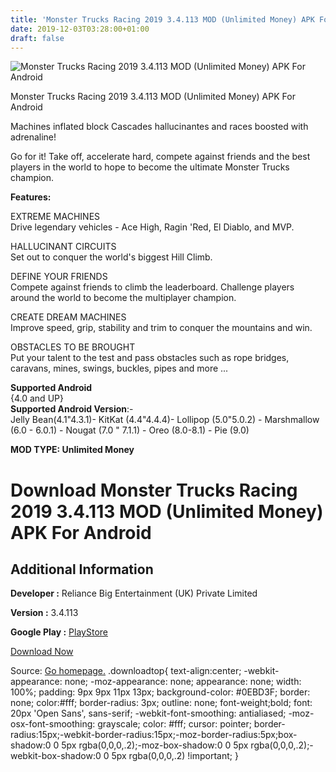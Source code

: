 ```yaml
---
title: 'Monster Trucks Racing 2019 3.4.113 MOD (Unlimited Money) APK For Android'
date: 2019-12-03T03:28:00+01:00
draft: false
---
```


![Monster Trucks Racing 2019 3.4.113 MOD (Unlimited Money) APK For Android](https://i2.wp.com/apkhome.net/wp-content/uploads/2019/12/Monster-Trucks-Racing-2019.png "Monster Trucks Racing 2019 3.4.113 MOD (Unlimited Money) APK For Android")

  

Monster Trucks Racing 2019 3.4.113 MOD (Unlimited Money) APK For Android

Machines inflated block Cascades hallucinantes and races boosted with adrenaline!

Go for it! Take off, accelerate hard, compete against friends and the best players in the world to hope to become the ultimate Monster Trucks champion.

**Features:**

EXTREME MACHINES  
Drive legendary vehicles - Ace High, Ragin 'Red, El Diablo, and MVP.

HALLUCINANT CIRCUITS  
Set out to conquer the world's biggest Hill Climb.

DEFINE YOUR FRIENDS  
Compete against friends to climb the leaderboard. Challenge players around the world to become the multiplayer champion.

CREATE DREAM MACHINES  
Improve speed, grip, stability and trim to conquer the mountains and win.

OBSTACLES TO BE BROUGHT  
Put your talent to the test and pass obstacles such as rope bridges, caravans, mines, swings, buckles, pipes and more ...

**Supported Android**  
{4.0 and UP}  
**Supported Android Version**:-  
Jelly Bean(4.1"4.3.1)- KitKat (4.4"4.4.4)- Lollipop (5.0"5.0.2) - Marshmallow (6.0 - 6.0.1) - Nougat (7.0 " 7.1.1) - Oreo (8.0-8.1) - Pie (9.0)

**MOD TYPE: Unlimited Money**

Download Monster Trucks Racing 2019 3.4.113 MOD (Unlimited Money) APK For Android
=================================================================================

Additional Information
----------------------

**Developer :** Reliance Big Entertainment (UK) Private Limited

**Version :** 3.4.113

**Google Play :** [PlayStore](https://play.google.com/store/apps/details?id=com.reliancegames.monstertrucks)

  

[Download Now](https://store4app.co/post/monster-trucks-racing-2019-3-4-113-mod-unlimited-money-apk-for-android_1575306236)

  
Source: [Go homepage.](https://store4app.co/post/monster-trucks-racing-2019-3-4-113-mod-unlimited-money-apk-for-android_1575306236) .downloadtop{ text-align:center; -webkit-appearance: none; -moz-appearance: none; appearance: none; width: 100%; padding: 9px 9px 11px 13px; background-color: #0EBD3F; border: none; color:#fff; border-radius: 3px; outline: none; font-weight;bold; font: 20px 'Open Sans', sans-serif; -webkit-font-smoothing: antialiased; -moz-osx-font-smoothing: grayscale; color: #fff; cursor: pointer; border-radius:15px;-webkit-border-radius:15px;-moz-border-radius:5px;box-shadow:0 0 5px rgba(0,0,0,.2);-moz-box-shadow:0 0 5px rgba(0,0,0,.2);-webkit-box-shadow:0 0 5px rgba(0,0,0,.2) !important; }